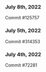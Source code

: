 ### July 8th, 2022

Commit #125757

### July 5th, 2022

Commit #314353


### July 4th, 2022

Commit #72281

